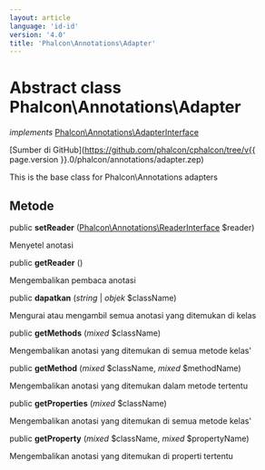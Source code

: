 ```yaml
---
layout: article
language: 'id-id'
version: '4.0'
title: 'Phalcon\Annotations\Adapter'
---
```

# Abstract class **Phalcon\Annotations\Adapter**

*implements* [Phalcon\Annotations\AdapterInterface](Phalcon_Annotations_AdapterInterface)

[Sumber di GitHub](https://github.com/phalcon/cphalcon/tree/v{{ page.version }}.0/phalcon/annotations/adapter.zep)

This is the base class for Phalcon\Annotations adapters

## Metode

public **setReader** ([Phalcon\Annotations\ReaderInterface](Phalcon_Annotations_ReaderInterface) $reader)

Menyetel anotasi

public **getReader** ()

Mengembalikan pembaca anotasi

public **dapatkan** (*string* | *objek* $className)

Mengurai atau mengambil semua anotasi yang ditemukan di kelas

public **getMethods** (*mixed* $className)

Mengembalikan anotasi yang ditemukan di semua metode kelas'

public **getMethod** (*mixed* $className, *mixed* $methodName)

Mengembalikan anotasi yang ditemukan dalam metode tertentu

public **getProperties** (*mixed* $className)

Mengembalikan anotasi yang ditemukan di semua metode kelas'

public **getProperty** (*mixed* $className, *mixed* $propertyName)

Mengembalikan anotasi yang ditemukan di properti tertentu